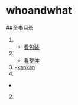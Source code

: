 # whoandwhat
##全书目录
1. - [看包装](1.md)
2. - [看整体](2017-02-07.md)
3. -[kankan](SUMMARY.md)
4. 
- 
2. 




